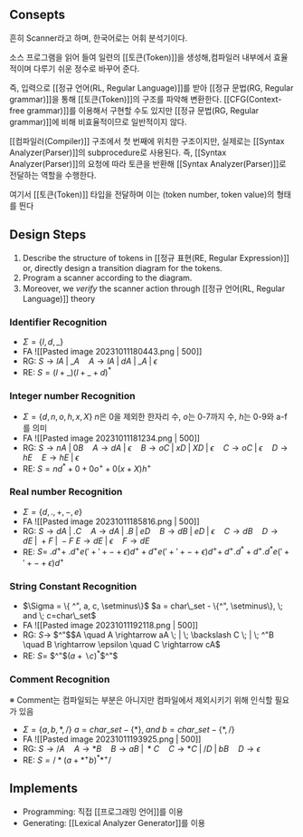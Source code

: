 ## Consepts

흔히 Scanner라고 하며, 한국어로는 어휘 분석기이다. 

소스 프로그램을 읽어 들여 일련의 [[토큰(Token)]]을 생성해,컴파일러 내부에서 효율적이며 다루기 쉬운 정수로 바꾸어 준다. 

즉, 입력으로 [[정규 언어(RL, Regular Language)]]를 받아 [[정규 문법(RG, Regular grammar)]]을 통해 [[토큰(Token)]]의 구조를 파악해 변환한다. [[CFG(Context-free grammar)]]를 이용해서 구현할 수도 있지만 [[정규 문법(RG, Regular grammar)]]에 비해 비효율적이므로 일반적이지 않다. 

[[컴파일러(Compiler)]] 구조에서 첫 번째에 위치한 구조이지만, 실제로는 [[Syntax Analyzer(Parser)]]의 subprocedure로 사용된다. 즉, [[Syntax Analyzer(Parser)]]의 요청에 따라 토큰을 반환해 [[Syntax Analyzer(Parser)]]로 전달하는 역할을 수행한다.

여기서 [[토큰(Token)]] 타입을 전달하며 이는 (token number, token value)의 형태를 띈다
## **Design Steps**
1) Describe the structure of tokens in [[정규 표현(RE, Regular Expression)]] or, directly design a transition diagram for the tokens.
2) Program a scanner according to the diagram.
3) Moreover, we *verify* the scanner action through [[정규 언어(RL, Regular Language)]] theory
### Identifier Recognition
+ $\Sigma = \{ l, d, \_ \}$ 
+ FA
![[Pasted image 20231011180443.png | 500]]
+ RG: $S \rightarrow lA \; | \; \_A \quad A \rightarrow lA \; | \; dA \; | \; \_A \; | \; \epsilon$
+ RE: $S = (l+\_)(l+\_+d)^*$
### Integer number Recognition
+ $\Sigma = \{ d, n, o, h, x, X\}$ $n$은 0을 제외한 한자리 수, $o$는 0-7까지 수, $h$는 0-9와 a-f를 의미 
+ FA
![[Pasted image 20231011181234.png | 500]]
+ RG: $S \rightarrow nA \; | \; 0B \quad A \rightarrow dA \; | \; \epsilon \quad B \rightarrow oC \; | \; xD \; | \; XD \; | \; \epsilon \quad C \rightarrow oC \; | \; \epsilon \quad D \rightarrow hE \quad E \rightarrow hE \; | \; \epsilon$
+ RE: $S = nd^*+0+0o^+ +0(x+X)h^+$
### Real number Recognition
+ $\Sigma = \{ d, ., +, -, e\}$
+ FA
![[Pasted image 20231011185816.png | 500]]
+ RG: $S \rightarrow dA \; | \; .C \quad A \rightarrow dA \; | \; .B \; | \; eD \quad B \rightarrow dB \; | \; eD \; | \; \epsilon \quad C \rightarrow dB \quad D \rightarrow dE \; | \; +F \; | \; -F$ 
	  $E \rightarrow dE \; | \; \epsilon \quad F \rightarrow dE$
+ RE: $S = \; .d^+ + \; .d^+e('+'+-+\epsilon)d^+ + d^+e('+'+-+\epsilon)d^+ + \; d^+.d^*+ d^+.d^*e('+'+-+\epsilon)d^+$
### String Constant Recognition
+ $\Sigma = \{ ^", a, c,  \setminus\}$ $a = char\_set - \{^", \setminus\}, \; and \; c=char\_set$
+ FA
![[Pasted image 20231011192118.png | 500]]
+ RG: $S\rightarrow$ $^"$$A \quad A \rightarrow aA \; | \; \backslash C \; | \; ^"B \quad B \rightarrow \epsilon \quad C \rightarrow cA$
+ RE: $S =$ $^"$$(a+\backslash c)^*$$^"$
### Comment Recognition
※ Comment는 컴파일되는 부분은 아니지만 컴파일에서 제외시키기 위해 인식할 필요가 있음
+ $\Sigma = \{ a, b, *, /\}$ $a = char\_set - \{*\}, \; and \; b=char\_set - \{*, /\}$
+ FA
![[Pasted image 20231011193925.png | 500]]
+ RG: $S \rightarrow /A \quad A \rightarrow *B \quad B \rightarrow aB \; | \; *C \quad C \rightarrow *C \; | \; /D \; | \; bB \quad D \rightarrow \epsilon$
+ RE: $S = /*(a+*^+b)^* *^+/$
## **Implements**
+ Programming: 직접 [[프로그래밍 언어]]를 이용
+ Generating: [[Lexical Analyzer Generator]]를 이용 